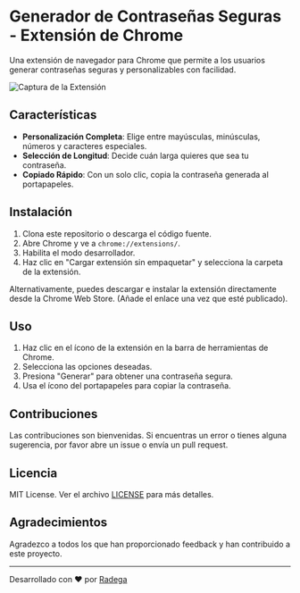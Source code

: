 # Generador de Contraseñas Seguras - Extensión de Chrome

Una extensión de navegador para Chrome que permite a los usuarios generar contraseñas seguras y personalizables con facilidad.

![Captura de la Extensión](./icono.png)

## Características

- **Personalización Completa**: Elige entre mayúsculas, minúsculas, números y caracteres especiales.
- **Selección de Longitud**: Decide cuán larga quieres que sea tu contraseña.
- **Copiado Rápido**: Con un solo clic, copia la contraseña generada al portapapeles.

## Instalación

1. Clona este repositorio o descarga el código fuente.
2. Abre Chrome y ve a `chrome://extensions/`.
3. Habilita el modo desarrollador.
4. Haz clic en "Cargar extensión sin empaquetar" y selecciona la carpeta de la extensión.

Alternativamente, puedes descargar e instalar la extensión directamente desde la Chrome Web Store. (Añade el enlace una vez que esté publicado).

## Uso

1. Haz clic en el ícono de la extensión en la barra de herramientas de Chrome.
2. Selecciona las opciones deseadas.
3. Presiona "Generar" para obtener una contraseña segura.
4. Usa el ícono del portapapeles para copiar la contraseña.

## Contribuciones

Las contribuciones son bienvenidas. Si encuentras un error o tienes alguna sugerencia, por favor abre un issue o envía un pull request.

## Licencia

MIT License. Ver el archivo [LICENSE](LICENSE) para más detalles.

## Agradecimientos

Agradezco a todos los que han proporcionado feedback y han contribuido a este proyecto.

---

Desarrollado con ❤️ por [Radega](https://radega.com)
